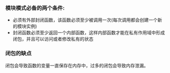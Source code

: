 ### 模块模式必备的两个条件:

- 必须有外部封闭函数，该函数必须至少被调用一次(每次调用都会创建一个新的模块实例)
- 封闭函数必须至少返回一个内部函数，这样内部函数才能在私有作用域中形成闭包，并且可以访问或者修改私有的状态

### 闭包的缺点

闭包会导致函数的变量一直保存在内存中，过多的闭包会导致内存泄漏。